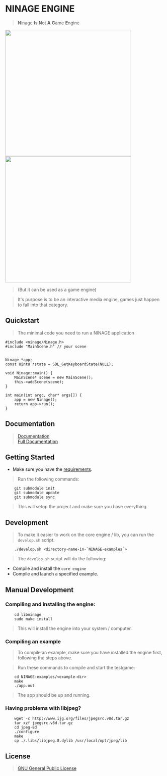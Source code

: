 # NINAGE ENGINE
> **N**inage **I**s **N**ot **A** **G**ame **E**ngine

<img width='400px' src='screenshots/3dmodel.png'/>
<img width='400px' src='screenshots/display.jpg'/>

> (But it can be used as a game engine)

> It's purpose is to be an interactive media engine, games just happen
> to fall into that category.

## Quickstart
> The minimal code you need to run a NINAGE application

    #include <ninage/Ninage.h>
    #include "MainScene.h" // your scene


    Ninage *app;
    const Uint8 *state = SDL_GetKeyboardState(NULL);

    void Ninage::main() {
        MainScene* scene = new MainScene();
        this->addScene(scene);
    }

    int main(int argc, char* args[]) {
        app = new Ninage();
        return app->run();
    }

## Documentation
> [Documentation](DOCUMENTATION.md)  
> [Full Documentation](https://sebbekarlsson.github.io/NINAGE-Engine/)

## Getting Started
* Make sure you have the [requirements](REQUIREMENTS.md).
> Run the following commands:

        git submodule init
        git submodule update
        git submodule sync

> This will setup the project and make sure you have everything.

## Development
> To make it easier to work on the core engine / lib, you can run
> the `develop.sh` script.

        ./develop.sh <directory-name-in-`NINAGE-examples`>

> The `develop.sh` script will do the following:
* Compile and install the `core engine`
* Compile and launch a specified example.

## Manual Development
### Compiling and installing the engine:

        cd libninage
        sudo make install

> This will install the engine into your system / computer.

### Compiling an example
> To compile an example, make sure you have installed the engine first,
> following the steps above.

> Run these commands to compile and start the testgame:

        cd NINAGE-examples/<example-dir>
        make
        ./app.out

> The app should be up and running.

### Having problems with libjpeg?

        wget -c http://www.ijg.org/files/jpegsrc.v8d.tar.gz
        tar xzf jpegsrc.v8d.tar.gz
        cd jpeg-8d
        ./configure
        make
        cp ./.libs/libjpeg.8.dylib /usr/local/opt/jpeg/lib

## License
> [GNU General Public License](LICENSE.md)
